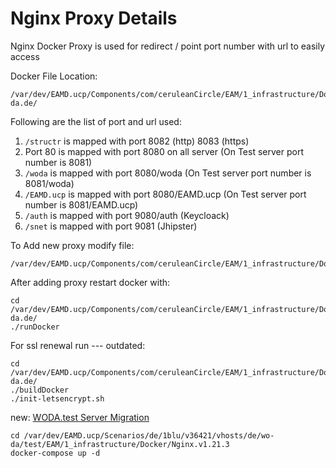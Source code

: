 # Nginx Proxy Details

Nginx Docker Proxy is used for redirect / point port number with url to easily access

Docker File Location:

```
/var/dev/EAMD.ucp/Components/com/ceruleanCircle/EAM/1_infrastructure/DockerWorkspaces/WODA/1.0.0/Alpine/3.13.2/Nginx/1.15/certbot/1.7.0/test.wo-da.de/
```

Following are the list of port and url used:

1. `/structr` is mapped with port 8082 (http) 8083 (https)
2. Port 80 is mapped with port 8080 on all server (On Test server port number is 8081)
3. `/woda` is mapped with port 8080/woda (On Test server port number is 8081/woda)
4. `/EAMD.ucp` is mapped with port 8080/EAMD.ucp (On Test server port number is 8081/EAMD.ucp)
5. `/auth` is mapped with port 9080/auth (Keycloack)
6. `/snet` is mapped with port 9081 (Jhipster)

To Add new proxy modify file:

```
/var/dev/EAMD.ucp/Components/com/ceruleanCircle/EAM/1_infrastructure/DockerWorkspaces/WODA/1.0.0/Alpine/3.13.2/Nginx/1.15/src/app.conf
```

After adding proxy restart docker with:

```
cd /var/dev/EAMD.ucp/Components/com/ceruleanCircle/EAM/1_infrastructure/DockerWorkspaces/WODA/1.0.0/Alpine/3.13.2/Nginx/1.15/certbot/1.7.0/test.wo-da.de/
./runDocker
```

For ssl renewal run --- outdated:

```
cd /var/dev/EAMD.ucp/Components/com/ceruleanCircle/EAM/1_infrastructure/DockerWorkspaces/WODA/1.0.0/Alpine/3.13.2/Nginx/1.15/certbot/1.7.0/test.wo-da.de/
./buildDocker
./init-letsencrypt.sh
```

new: [WODA.test Server Migration](./2cu.atlassian.net/wiki/spaces/CCU/pages/1805287425/WODA.test_Server_Migration.md)

```
cd /var/dev/EAMD.ucp/Scenarios/de/1blu/v36421/vhosts/de/wo-da/test/EAM/1_infrastructure/Docker/Nginx.v1.21.3
docker-compose up -d

```